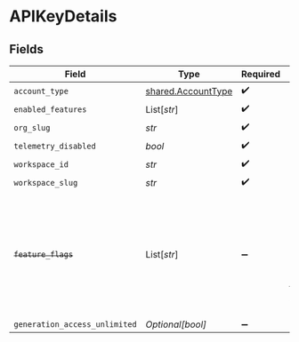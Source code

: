 # APIKeyDetails


## Fields

| Field                                                                                                                   | Type                                                                                                                    | Required                                                                                                                | Description                                                                                                             |
| ----------------------------------------------------------------------------------------------------------------------- | ----------------------------------------------------------------------------------------------------------------------- | ----------------------------------------------------------------------------------------------------------------------- | ----------------------------------------------------------------------------------------------------------------------- |
| `account_type`                                                                                                          | [shared.AccountType](../../models/shared/accounttype.md)                                                                | :heavy_check_mark:                                                                                                      | N/A                                                                                                                     |
| `enabled_features`                                                                                                      | List[*str*]                                                                                                             | :heavy_check_mark:                                                                                                      | N/A                                                                                                                     |
| `org_slug`                                                                                                              | *str*                                                                                                                   | :heavy_check_mark:                                                                                                      | N/A                                                                                                                     |
| `telemetry_disabled`                                                                                                    | *bool*                                                                                                                  | :heavy_check_mark:                                                                                                      | N/A                                                                                                                     |
| `workspace_id`                                                                                                          | *str*                                                                                                                   | :heavy_check_mark:                                                                                                      | N/A                                                                                                                     |
| `workspace_slug`                                                                                                        | *str*                                                                                                                   | :heavy_check_mark:                                                                                                      | N/A                                                                                                                     |
| ~~`feature_flags`~~                                                                                                     | List[*str*]                                                                                                             | :heavy_minus_sign:                                                                                                      | : warning: ** DEPRECATED **: This will be removed in a future release, please migrate away from it as soon as possible. |
| `generation_access_unlimited`                                                                                           | *Optional[bool]*                                                                                                        | :heavy_minus_sign:                                                                                                      | N/A                                                                                                                     |